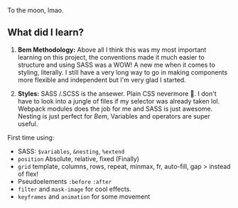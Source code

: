 To the moon, lmao.

## What did I learn?

1. **Bem Methodology:** Above all I think this was my most important learning on this project, the conventions made it much easier to structure and using SASS was a WOW! A new me when it comes to styling, literally. I still have a very long way to go in making components more flexible and independent but I'm very glad I started. 

2. **Styles:** SASS /.SCSS is the ansewer. Plain CSS nevermore 🤫. I don't have to look into a jungle of files if my selector was already taken lol. Webpack modules does the job for me and SASS is just awesome. Nesting is just perfect for _Bem_, Variables and operators are super useful.

  First time using:
  * SASS: `$variables`, `&nesting`, `%extend`
  * `position` Absolute, relative, fixed (Finally)
  * `grid` template, columns, rows, repeat, minmax, fr, auto-fill, gap > instead of flex!
  * Pseudoelements `:before` `:after`
  * `filter` and `mask-image` for cool effects.
  * `keyframes` and `animation` for some movement




